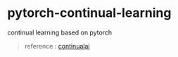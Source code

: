 # pytorch-continual-learning
continual learning based on pytorch
> reference : [continualai](https://github.com/ContinualAI)